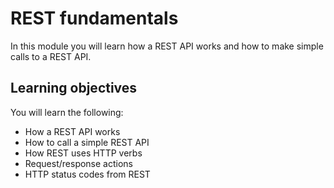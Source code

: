 # REST fundamentals

In this module you will learn how a REST API works and how to make simple calls to a REST API.

## Learning objectives

You will learn the following:

- How a REST API works
- How to call a simple REST API
- How REST uses HTTP verbs
- Request/response actions
- HTTP status codes from REST
